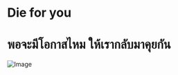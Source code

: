 # Die for you

# พอจะมีโอกาสไหม ให้เรากลับมาคุยกัน

![Image](https://github.com/user-attachments/assets/8f84cfec-c75a-4e32-946a-8291ab76ba16)